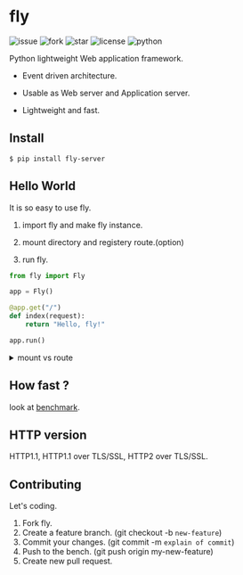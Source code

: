 
# fly

![issue](https://img.shields.io/github/issues/tatsuya4649/fly)
![fork](https://img.shields.io/github/forks/tatsuya4649/fly)
![star](https://img.shields.io/github/stars/tatsuya4649/fly)
![license](https://img.shields.io/github/license/tatsuya4649/fly)
![python](https://img.shields.io/badge/python-3.5%7C3.6%7C3.7%7C3.8%7C3.9%7C3.10-blue)

Python lightweight Web application framework.

* Event driven architecture.

* Usable as Web server and Application server.

* Lightweight and fast.

## Install

```
$ pip install fly-server
```

## Hello World

It is so easy to use fly.

1. import fly and make fly instance.

2. mount directory and registery route.(option)

3. run fly.

```python
from fly import Fly

app = Fly()

@app.get("/")
def index(request):
	return "Hello, fly!"

app.run()

```

<details>
<summary>mount vs route</summary>
<div>

* mount: use for static content(css, html, js)

* route: use for dynamic content(like CGI)

</div>
</details>

## How fast ?

look at [benchmark](https://github.com/tatsuya4649/fly/blob/develop/bench/README.md).

## HTTP version

HTTP1.1, HTTP1.1 over TLS/SSL, HTTP2 over TLS/SSL.

## Contributing

Let's coding.

1. Fork fly.
2. Create a feature branch. (git checkout -b `new-feature`)
3. Commit your changes. (git commit -m `explain of commit`)
4. Push to the bench. (git push origin my-new-feature)
5. Create new pull request.

